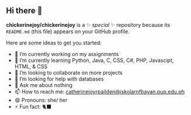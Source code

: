 ## Hi there 👋


**chickerinejoy/chickerinejoy** is a ✨ _special_ ✨ repository because its `README.md` (this file) appears on your GitHub profile.

Here are some ideas to get you started:

- 🔭 I’m currently working on my assignments
- 🌱 I’m currently learning Python, Java, C, CSS, C#, PHP, Javascipt, HTML, & CSS
- 👯 I’m looking to collaborate on more projects
- 🤔 I’m looking for help with databases
- 💬 Ask me about nothing
- 📫 How to reach me: catherinejoyrpailden@iskolarnfbayan.pup.edu.ph
- 😄 Pronouns: she/ her
- ⚡ Fun fact: 🐈‍⬛
